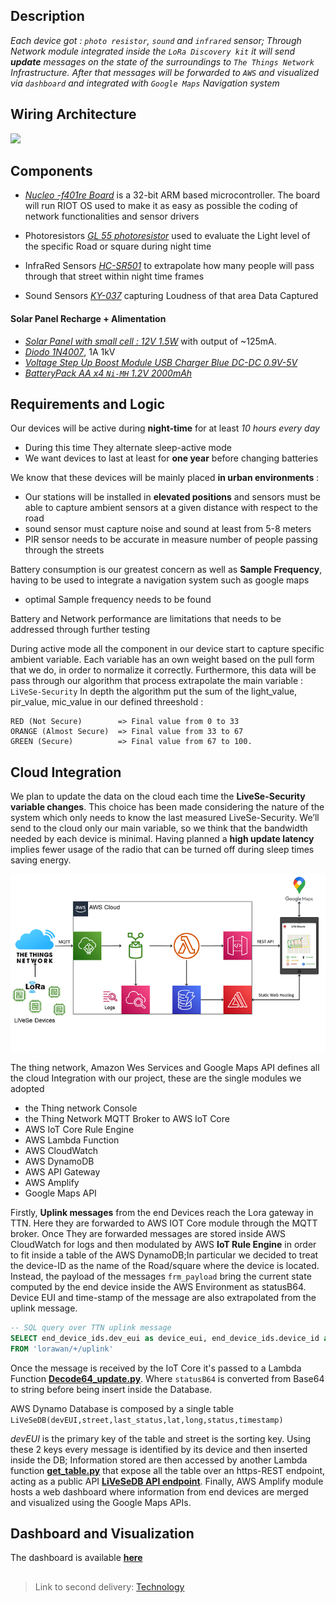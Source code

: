 ## Description

*Each device got : `photo resistor`, `sound` and `infrared` sensor; Through Network module integrated inside the `LoRa Discovery kit` it will send **update** messages on the state of the surroundings to `The Things Network` Infrastructure. After that messages will be forwarded to `AWS` and visualized via `dashboard` and integrated with `Google Maps` Navigation system*

## Wiring Architecture

![](https://github.com/nardoz-dev/projectName/blob/main/docs/sharedpictures/STMLiVeSe.jpg)

## Components

- [*Nucleo -f401re Board*](https://www.st.com/en/evaluation-tools/nucleo-f401re.html) is a 32-bit ARM based microcontroller. The board will run RIOT OS used to make it as easy as possible the coding of network functionalities and sensor drivers

- Photoresistors [*GL 55 photoresistor*](https://www.kth.se/social/files/54ef17dbf27654753f437c56/GL5537.pdf) used to evaluate the Light level of the specific Road or square during night time

- InfraRed Sensors [*HC-SR501*](https://diyi0t.com/hc-sr501-pir-motion-sensor-arduino-esp8266-esp32/) to extrapolate how many people will pass through that street within night time frames

- Sound Sensors [*KY-037*](https://win.adrirobot.it/sensori/37_in_1/KY-037_KY-038-Microphone-sound-sensor-module.htm) capturing Loudness of that area Data Captured 

#### Solar Panel Recharge + Alimentation 
- [*Solar Panel with small cell : 12V 1.5W*](https://www.amazon.it/gp/product/B077JJPK63/ref=ox_sc_act_title_5?smid=A26FRN1T6ZMEY7&psc=1#HLCXComparisonWidget_feature_div) with output of ~125mA.
- [*Diodo 1N4007*](https://www.amazon.it/Haobase-100pcs-IN4007-DO-41-diodo-raddrizzatore-1000/dp/B01F4SQ6KU/ref=sr_1_10?__mk_it_IT=%C3%85M%C3%85%C5%BD%C3%95%C3%91&crid=3F94J5XG8YXWE&keywords=diodo+n4007&qid=1653065288&sprefix=diodo+%2Caps%2C76&sr=8-10), 1A 1kV
- [*Voltage Step Up Boost Module USB Charger Blue DC-DC 0.9V-5V*](https://www.amazon.com/gp/product/B00HG9SB7C/ref=as_li_tl?ie=UTF8&camp=1789&creative=390957&creativeASIN=B00HG9SB7C&linkCode=as2&tag=opegreene-20&linkId=FNKWH7VYDJEAXPOM)
- [*BatteryPack AA x4 `Ni-MH` 1.2V 2000mAh*](https://www.amazon.it/AmazonBasics-Ricaricabili-precaricate-confezione-Involucro/dp/B00CWNMR5Y/ref=sr_1_8?__mk_it_IT=%C3%85M%C3%85%C5%BD%C3%95%C3%91&crid=SMYI12E16FTB&keywords=batteria%2Baa%2Bricaricabile&qid=1653128512&sprefix=batteria%2Baa%2Bricaricabile%2Caps%2C79&sr=8-8&th=1)

## Requirements and Logic 

Our devices will be active during **night-time** for at least *10 hours every day*

- During this time They alternate sleep-active mode
- We want devices to last at least for **one year** before changing batteries 

We know that these devices will be mainly placed **in urban environments** :

- Our stations will be installed in **elevated positions** and sensors must be able to capture ambient sensors at a given distance with respect to the road
- sound sensor must capture noise and sound at least from 5-8 meters  
- PIR sensor needs to be accurate in measure number of people passing through the streets

Battery consumption is our greatest concern as well as **Sample Frequency**, having to be used to integrate a navigation system such as google maps 
 
- optimal Sample frequency needs to be found 

Battery and Network performance are limitations that needs to be addressed through further testing 


During active mode all the component in our device start to capture specific ambient variable. Each variable has an own weight based on the pull form that we do, in order to normalize it correctly. 
Furthermore, this data will be pass through our algorithm that process extrapolate the main variable  : `LiVeSe-Security` 
In depth the algorithm put the sum of the light_value, pir_value, mic_value in our defined threeshold : 

    RED (Not Secure)        => Final value from 0 to 33
    ORANGE (Almost Secure)  => Final value from 33 to 67
    GREEN (Secure)          => Final value from 67 to 100.

## Cloud Integration

We plan to update the data on the cloud each time the **LiveSe-Security variable changes**. This choice has been made considering the nature of the system which only needs to know the last measured LiveSe-Security. We’ll send to the cloud only our main variable, so we think that the bandwidth needed by each device is minimal. Having planned a **high update latency** implies fewer usage of the radio that can be turned off during sleep times saving energy.

![image](../sharedpictures/IntegrationAWS.png)

The thing network, Amazon Wes Services and Google Maps API defines all the cloud Integration with our project, these are the single modules we adopted

- the Thing network Console 
- the Thing Network MQTT Broker to AWS IoT Core
- AWS IoT Core Rule Engine
- AWS Lambda Function
- AWS CloudWatch
- AWS DynamoDB
- AWS API Gateway
- AWS Amplify
- Google Maps API

Firstly, **Uplink messages** from the end Devices reach the Lora gateway in TTN. Here they are forwarded to AWS IOT Core module through the MQTT broker. Once They are forwarded messages are stored inside AWS CloudWatch for logs and then modulated by AWS **IoT Rule Engine** in order to fit inside a table of the AWS DynamoDB;In particular we decided to treat the device-ID as the name of the Road/square where the device is located. Instead, the payload of the messages `frm_payload` bring the current state computed by the end device inside the AWS Environment as statusB64. Device EUI and time-stamp of the message are also extrapolated from the uplink message.

```sql
-- SQL query over TTN uplink message
SELECT end_device_ids.dev_eui as device_eui, end_device_ids.device_id as street, uplink_message.frm_payload as statusB64, received_at as time 
FROM 'lorawan/+/uplink'
```
Once the message is received by the IoT Core it's passed to a Lambda Function **[Decode64_update.py](/AWSlambdaFx/Decode64_update.py)**. Where `statusB64` is converted from Base64 to string before being insert inside the Database.

AWS Dynamo Database is composed by a single table `LiVeSeDB(devEUI,street,last_status,lat,long,status,timestamp)`

*devEUI* is the primary key of the table and street is the sorting key. Using these 2 keys every message is identified by its device and then inserted inside the DB; Information stored are then accessed by another Lambda function **[get_table.py](/AWSlambdaFx/get_table.py)** that expose all the table over an https-REST endpoint, acting as a public API **[LiVeSeDB API endpoint](https://42lal2bea7b5ufnq42umzkhxxy0zuhki.lambda-url.eu-west-1.on.aws/)**.
Finally, AWS Amplify module hosts a web dashboard where information from end devices are merged and visualized using the Google Maps APIs.

## Dashboard and Visualization


The dashboard is available **[here](https://master.d3coclnags0r33.amplifyapp.com/)**



## 
> Link to second delivery: [Technology](../2nddelivery/technology2.md)

